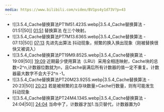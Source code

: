 ```yaml
---
media: https://www.bilibili.com/video/BV1ps4y1d73V?p=43
---
```


- ![[3.5.4_Cache替换算法PT1M51.423S.webp|3.5.4_Cache替换算法 - 01:51|50]] [01:51](https://www.bilibili.com/video/BV1ps4y1d73V?p=43&t=111.423175#t=01:51.42) 替换算法 在三个映射。
- ![[3.5.4_Cache替换算法PT7M13.636S.webp|3.5.4_Cache替换算法 - 07:13|50]] [07:13](https://www.bilibili.com/video/BV1ps4y1d73V?p=43&t=433.635789#t=07:13.64) 先进先出算法 抖动现象，频繁的换入换出现象（刚被替换很快又被调入）
- ![[3.5.4_Cache替换算法PT19M9.852S.webp|3.5.4_Cache替换算法 - 19:09|50]] [19:09](https://www.bilibili.com/video/BV1ps4y1d73V?p=43&t=1149.851621#t=19:09.85) 近期最少使用算法（LRU）采用全相连映射，Cache块的总数=2^n,计数器位数就为n，且Cache装满后所有计数器的值一定不重复。计数器最大数字不会大于2^n -1。
- ![[3.5.4_Cache替换算法PT20M23.925S.webp|3.5.4_Cache替换算法 - 20:23|50]] [20:23](https://www.bilibili.com/video/BV1ps4y1d73V?p=43&t=1223.924781#t=20:23.92) 若是被频繁的主存块数量>Cache行数量，则有可能发生 抖动现象
- ![[3.5.4_Cache替换算法PT24M4.134S.webp|3.5.4_Cache替换算法 - 24:04|50]] [24:04](https://www.bilibili.com/video/BV1ps4y1d73V?p=43&t=1444.133882#t=24:04.13)   当命中了，计数器才加1.当贝替代，计数器置为0